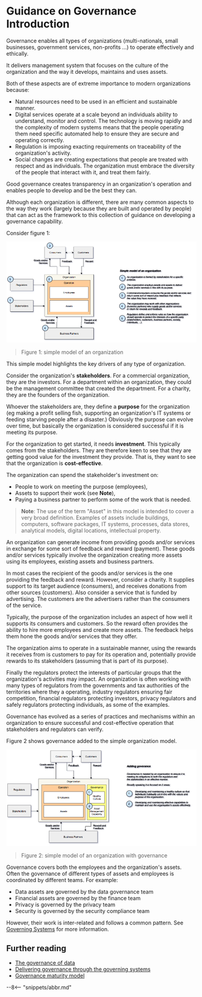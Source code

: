 <!-- SPDX-License-Identifier: CC-BY-4.0 -->
<!-- Copyright Contributors to the ODPi Egeria project. -->

# Guidance on Governance Introduction

Governance enables all types of organizations (multi-nationals, small businesses,
government services, non-profits ...) to operate effectively and ethically.

It delivers management system that focuses on the culture
of the organization and the way it develops, maintains and uses assets.

Both of these aspects are of extreme importance to modern organizations because:

* Natural resources need to be used in an efficient and sustainable manner.
* Digital services operate at a scale beyond an individuals ability to understand,
monitor and control.  The technology is moving rapidly and the complexity of
modern systems means that the people operating them need specific automated help
to ensure they are secure and operating correctly.
* Regulation is imposing exacting requirements on traceability
of the organization's activity.
* Social changes are creating expectations that people are treated with
respect and as individuals.  The organization must embrace the
diversity of the people that interact with it, and treat them fairly.

Good governance creates transparency in an organization's operation and
enables people to develop and be the best they can.

Although each organization is different, there are many common aspects
to the way they work (largely because they are built and operated by people)
that can act as the framework to this collection of guidance
on developing a governance capability.

Consider figure 1:

![Figure 1](simple-model-of-an-org.png)
> Figure 1: simple model of an organization

This simple model highlights the key drivers of any type of organization.

Consider the organization's **stakeholders**.  For a commercial organization,
they are the investors.  For a department within an organization, they could
be the management committee that created the department.  For a charity, they
are the founders of the organization.

Whoever the stakeholders are, they define a **purpose**
for the organization (eg making a profit selling fish,
supporting an organization's IT systems or feeding starving people after a disaster.)
Obviously the purpose can evolve over time, but basically the organization is
considered successful if it is meeting its purpose.

For the organization to get started, it needs **investment**.  This typically comes from
the stakeholders.  They are therefore keen to see that they are
getting good value for the investment they provide.  That is,
they want to see that the organization is **cost-effective**.

The organization can spend the stakeholder's investment on:

* People to work on meeting the purpose (employees),
* Assets to support their work (see **Note**),
* Paying a business partner to perform some of the work that is needed.

>**Note**: The use of the term "Asset" in this model is intended to cover a very broad definition.
Examples of assets include buildings, computers,
software packages, IT systems, processes, data stores,
analytical models, digital locations, intellectual property.

An organization can generate income from providing
goods and/or services in exchange for some sort of feedback and reward (payment).
These goods and/or services typically involve the organization creating more assets
using its employees, existing assets and business partners.

In most cases the recipient of the goods and/or services is the one
providing the feedback and reward.  However, consider a charity.
It supplies support to its target audience (consumers),
and receives donations from other sources (customers).
Also consider a service that is funded by advertising.  The customers
are the advertisers rather than the consumers of the service.

Typically, the purpose of the organization includes an aspect of
how well it supports its consumers and customers.  So the
reward often provides the ability to hire more employees and
create more assets.  The feedback helps them hone the goods and/or
services that they offer.

The organization aims to operate in a sustainable manner,
using the rewards it receives
from is customers to pay for its operation and, potentially provide rewards to
its stakeholders (assuming that is part of its purpose).

Finally the regulators protect the interests of particular groups that the
organization's activities may impact.  An organization
is often working with many types of regulators from
the governments and tax authorities of the territories where they a operating,
industry regulators ensuring fair competition, financial regulators
protecting investors, privacy regulators and safely
regulators protecting individuals, as some of the examples.

Governance has evolved as a series of practices and mechanisms within
an organization to ensure successful and cost-effective operation
that stakeholders and regulators can verify.

Figure 2 shows governance added to the simple organization model.

![Figure 2](simple-model-of-an-org-with-governance.png)
> Figure 2: simple model of an organization with governance

Governance covers both the employees and the organization's assets.
Often the governance of different types of assets and employees is
coordinated by different teams.  For example:

* Data assets are governed by the data governance team
* Financial assets are governed by the finance team
* Privacy is governed by the privacy team
* Security is governed by the security compliance team

However, their work is inter-related and follows a common pattern.
See [Governing Systems](/practices/governing-systems/overview) for more information.

## Further reading

* [The governance of data](/practices/governance-of-data/overview)
* [Delivering governance through the governing systems](/practices/governing-systems/overview)
* [Governance maturity model](/practices/maturity-model/overview)


--8<-- "snippets/abbr.md"